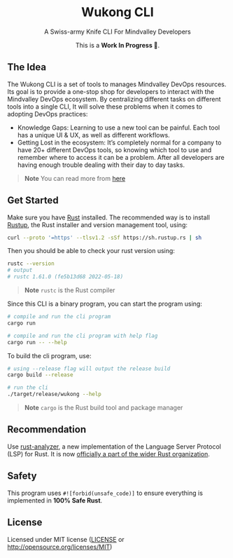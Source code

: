 <p align="center">
  <h1 align="center">
    Wukong CLI
  </h1>
</p>

<p align="center">A Swiss-army Knife CLI For Mindvalley Developers</p>

<p align="center">This is a <strong>Work In Progress 🚧</strong>.</p>

## The Idea
The Wukong CLI is a set of tools to manages Mindvalley DevOps resources. Its goal is to provide a one-stop shop for developers to interact with the Mindvalley DevOps ecosystem. By centralizing different tasks on different tools into a single CLI, It will solve these problems when it comes to adopting DevOps practices:
- Knowledge Gaps: Learning to use a new tool can be painful. Each tool has a unique UI & UX, as well as different workflows.
- Getting Lost in the ecosystem: It’s completely normal for a company to have 20+ different DevOps tools, so knowing which tool to use and remember where to access it can be a problem. After all developers are having enough trouble dealing with their day to day tasks.

> **Note**
> You can read more from [here](https://mindvalley.atlassian.net/wiki/spaces/PXP/pages/450396161/PD2+-+A+Swiss-army+Knife+CLI+For+Mindvalley+Developers)

## Get Started
Make sure you have [Rust](https://www.rust-lang.org/) installed. The recommended way is to install [Rustup](https://www.rust-lang.org/learn/get-started), the Rust installer and version management tool, using:
```bash
curl --proto '=https' --tlsv1.2 -sSf https://sh.rustup.rs | sh
```
Then you should be able to check your rust version using:
```bash
rustc --version
# output
# rustc 1.61.0 (fe5b13d68 2022-05-18)
```
> **Note**
> `rustc` is the Rust compiler

Since this CLI is a binary program, you can start the program using:
```bash
# compile and run the cli program
cargo run

# compile and run the cli program with help flag
cargo run -- --help
```

To build the cli program, use:
```bash
# using --release flag will output the release build
cargo build --release

# run the cli
./target/release/wukong --help
```

> **Note**
> `cargo` is the Rust build tool and package manager

## Recommendation
Use [rust-analyzer](https://rust-analyzer.github.io/), a new implementation of the Language Server Protocol (LSP) for Rust. 
It is now [officially a part of the wider Rust organization](https://blog.rust-lang.org/2022/02/21/rust-analyzer-joins-rust-org.html).

## Safety
This program uses `#![forbid(unsafe_code)]` to ensure everything is implemented in **100% Safe Rust**.

## License

Licensed under MIT license ([LICENSE](LICENSE) or http://opensource.org/licenses/MIT)
